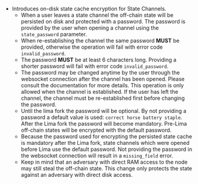 * Introduces on-disk state cache encryption for State Channels.
  * When a user leaves a state channel the off-chain state will be persisted on disk and protected 
    with a password. The password is provided by the user when opening a channel using the `state_password` 
    parameter.
  * When re-establishing the channel the same password **MUST** be provided, otherwise 
    the operation will fail with error code `invalid_password`.
  * The password **MUST** be at least 6 characters long. Providing a shorter password 
    will fail with error code `invalid_password`.
  * The password may be changed anytime by the user through the websocket connection after the channel 
    has been opened. Please consult the documentation for more details. This operation is only allowed 
    when the channel is established. If the user has left the channel, the channel must be re-established
    first before changing the password.
  * Until the lima fork the password will be optional. By not providing a password a default value is used:
    `correct horse battery staple`. After the Lima fork the password will become mandatory. Pre-Lima off-chain states 
    will be encrypted with the default password.
  * Because the password used for encrypting the persisted state cache is mandatory after the Lima fork, 
    state channels which were opened before Lima use the default password. 
	Not providing the password in the websocket connection will result in a `missing_field` error.
  * Keep in mind that an adversary with direct RAM access to the node may still steal the off-chain state.
    This change only protects the state against an adversary with direct disk access.